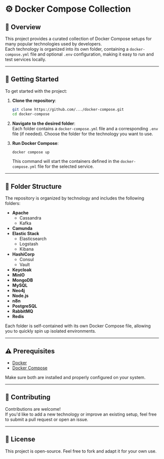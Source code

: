 # ⚙️ Docker Compose Collection

## 📖 Overview

This project provides a curated collection of Docker Compose setups for many popular technologies used by developers.  
Each technology is organized into its own folder, containing a `docker-compose.yml` file and optional `.env` configuration, making it easy to run and test services locally.

---

## 🚀 Getting Started

To get started with the project:

1. **Clone the repository**:
   ```bash
   git clone https://github.com/.../docker-compose.git
   cd docker-compose
   ```

2. **Navigate to the desired folder**:  
   Each folder contains a `docker-compose.yml` file and a corresponding `.env` file (if needed). Choose the folder for the technology you want to use.

3. **Run Docker Compose**:
   ```bash
   docker compose up
   ```
   This command will start the containers defined in the `docker-compose.yml` file for the selected service.

---

## 📁 Folder Structure

The repository is organized by technology and includes the following folders:

- **Apache**
  - Cassandra
  - Kafka
- **Camunda**
- **Elastic Stack**
  - Elasticsearch
  - Logstash
  - Kibana
- **HashiCorp**
  - Consul
  - Vault
- **Keycloak**
- **MinIO**
- **MongoDB**
- **MySQL**
- **Neo4j**
- **Node.js**
- **n8n**
- **PostgreSQL**
- **RabbitMQ**
- **Redis**

Each folder is self-contained with its own Docker Compose file, allowing you to quickly spin up isolated environments.

---

## ⚠️ Prerequisites

- [Docker](https://docs.docker.com/get-docker/)
- [Docker Compose](https://docs.docker.com/compose/)

Make sure both are installed and properly configured on your system.

---

## 🤝 Contributing

Contributions are welcome!  
If you'd like to add a new technology or improve an existing setup, feel free to submit a pull request or open an issue.

---

## 📄 License

This project is open-source. Feel free to fork and adapt it for your own use.
